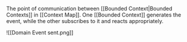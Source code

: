 The point of communication between [[Bounded Context|Bounded Contexts]] in [[Context Map]]. One [[Bounded Context]] generates the event, while the other subscribes to it and reacts appropriately.

![[Domain Event sent.png]]